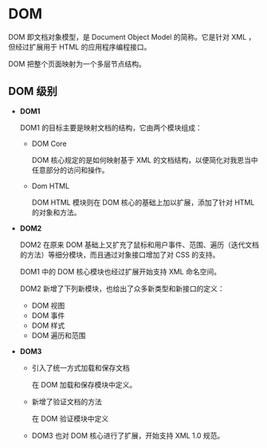 # DOM

DOM 即文档对象模型，是 Document Object Model 的简称。它是针对 XML ，但经过扩展用于 HTML 的应用程序编程接口。

DOM 把整个页面映射为一个多层节点结构。

## DOM 级别

* **DOM1**

  DOM1 的目标主要是映射文档的结构，它由两个模块组成：

  * DOM Core

    DOM 核心规定的是如何映射基于 XML 的文档结构，以便简化对我恩当中任意部分的访问和操作。

  * Dom HTML

    DOM HTML 模块则在 DOM 核心的基础上加以扩展，添加了针对 HTML 的对象和方法。

* **DOM2**

  DOM2 在原来 DOM 基础上又扩充了鼠标和用户事件、范围、遍历（迭代文档的方法）等细分模块，而且通过对象接口增加了对 CSS 的支持。

  DOM1 中的 DOM 核心模块也经过扩展开始支持 XML 命名空间。

  DOM2 新增了下列新模块，也给出了众多新类型和新接口的定义：

  * DOM 视图
  * DOM 事件
  * DOM 样式
  * DOM 遍历和范围

* **DOM3**

  * 引入了统一方式加载和保存文档

    在 DOM 加载和保存模块中定义。

  * 新增了验证文档的方法

    在 DOM 验证模块中定义

  * DOM3 也对 DOM 核心进行了扩展，开始支持 XML 1.0 规范。




